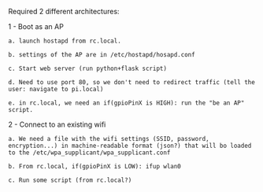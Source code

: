 Required 2 different architectures:

1 - Boot as an AP

    a. launch hostapd from rc.local.

    b. settings of the AP are in /etc/hostapd/hosapd.conf

    c. Start web server (run python+flask script)

    d. Need to use port 80, so we don't need to redirect traffic (tell the user: navigate to pi.local)

    e. in rc.local, we need an if(gpioPinX is HIGH): run the "be an AP" script.

2 - Connect to an existing wifi

    a. We need a file with the wifi settings (SSID, password, encryption...) in machine-readable format (json?) that will bo loaded to the /etc/wpa_supplicant/wpa_supplicant.conf

    b. From rc.local, if(gpioPinX is LOW): ifup wlan0

    c. Run some script (from rc.local?)
